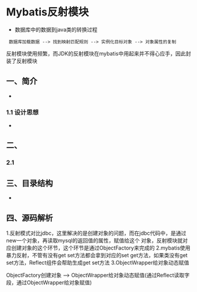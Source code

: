 # Mybatis反射模块
+ 数据库中的数据到java类的转换过程
```
 数据库加载数据 --> 找到映射匹配规则 --> 实例化目标对象 --> 对象属性的复制
```
反射模块使用频繁，而JDK的反射模块在mybatis中用起来并不得心应手，因此封装了反射模块 

## 一、简介
+  

### 1.1 设计思想  
+  
## 二、 
### 2.1  
 
## 三、目录结构
+  


## 四、源码解析


1.反射模式对比jdbc，这里解决的是创建对象的问题，而在jdbc代码中，是通过new一个对象，再读取mysql的返回值的属性，赋值给这个
对象，反射模块就对应创建对象的这个环节，这个环节是通过ObjectFactory来完成的
2.mybatis使用暴力反射，不管有没有get set方法都会拿到对应的set get方法，如果类没有get set方法，Reflect组件会帮助生成get set方法
3.ObjectWrapper给对象动态赋值

ObjectFactory创建对象 --> ObjectWrapper给对象动态赋值(通过Reflect读取字段，通过ObjectWrapper给对象赋值)